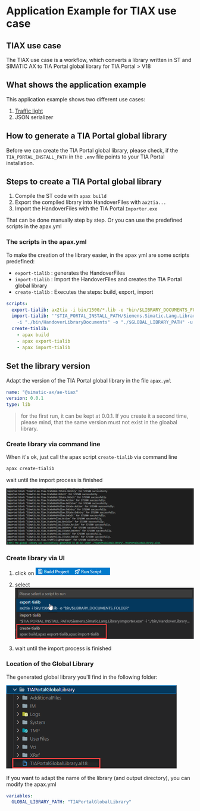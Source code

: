 # Application Example for TIAX use case

## TIAX use case

The TIAX use case is a workflow, which converts a library written in ST and SIMATIC AX to TIA Portal global library for TIA Portal > V18

## What shows the application example

This application example shows two different use cases:

1. [Traffic light](./docs/TrafficLight.md)
1. JSON serializer

## How to generate a TIA Portal global library

Before we can create the TIA Portal global library, please check, if the `TIA_PORTAL_INSTALL_PATH` in the `.env` file points to your TIA Portal installation.

## Steps to create a TIA Portal global library

1. Compile the ST code with `apax build`
1. Export the compiled library into HandoverFiles with `ax2tia...`
1. Import the HandoverFiles with the TIA Portal `Importer.exe`

That can be done manually step by step. Or you can use the predefined scripts in the apax.yml

### The scripts in the apax.yml

To make the creation of the library easier, in the apax yml are some scripts predefined:

- `export-tialib` : generates the HandoverFiles
- `import-tialib` : Import the HandoverFiles and creates the TIA Portal global library
- `create-tialib` : Executes the steps: build, export, import

```yml
scripts:
  export-tialib: ax2tia -i bin/1500/*.lib -o "bin/$LIBRARY_DOCUMENTS_FOLDER"
  import-tialib: '"$TIA_PORTAL_INSTALL_PATH/Siemens.Simatic.Lang.Library.Importer.exe"
    -i "./bin/HandoverLibraryDocuments" -o "./$GLOBAL_LIBRARY_PATH" -u'
  create-tialib:
    - apax build
    - apax export-tialib
    - apax import-tialib
```

## Set the library version

Adapt the version of the TIA Portal global library in the file `apax.yml`

```yml
name: "@simatic-ax/ae-tiax"
version: 0.0.1
type: lib
```

> for the first run, it can be kept at 0.0.1. If you create it a second time, please mind, that the same version must not exist in the gloabal library.

### Create library via command line

When it's ok, just call the apax script `create-tialib` via command line

```bash
apax create-tialib
```

wait until the import process is finished

![finished](docs/images/import%20finished.gif)

### Create library via UI

1. click on
    ![run script](docs/images/runscript.gif)

1. select
    ![select](docs/images/select_tialib.gif)

1. wait until the import process is finished

### Location of the Global Library

The generated global library you'll find in the following folder:

![output](docs/images/globallib.gif)

If you want to adapt the name of the library (and output directory), you can modify the apax.yml

```yml
variables:
  GLOBAL_LIBRARY_PATH: "TIAPortalGlobalLibrary"
```
